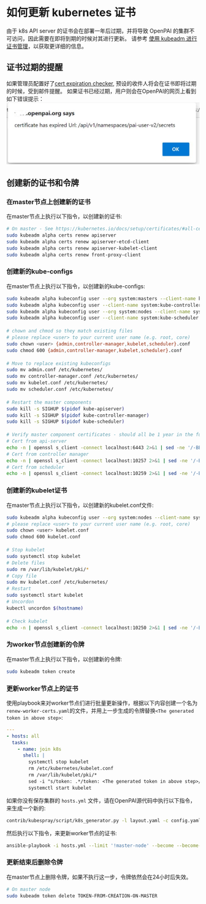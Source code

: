# 如何更新 kubernetes 证书

由于 k8s API server 的证书会在部署一年后过期，并将导致 OpenPAI 的集群不可访问，因此需要在即将到期的时候对其进行更新。
请参考 [使用 kubeadm 进行证书管理](https://kubernetes.io/zh/docs/tasks/administer-cluster/kubeadm/kubeadm-certs/)，以获取更详细的信息。

## 证书过期的提醒

如果管理员配置好了[cert expiration checker](./how-to-use-alert-system.md#Cluster-k8s-cert-expiration-checker), 预设的收件人将会在证书即将过期的时候，受到邮件提醒。
如果证书已经过期，用户则会在OpenPAI的网页上看到如下错误提示：
![cert expired](./imgs/cert-expired.png)

## 创建新的证书和令牌

### 在master节点上创建新的证书

在master节点上执行以下指令，以创建新的证书:

```bash
# On master - See https://kubernetes.io/docs/setup/certificates/#all-certificates
sudo kubeadm alpha certs renew apiserver
sudo kubeadm alpha certs renew apiserver-etcd-client
sudo kubeadm alpha certs renew apiserver-kubelet-client
sudo kubeadm alpha certs renew front-proxy-client
```

### 创建新的kube-configs

在master节点上执行以下指令，以创建新的kube-configs:

```bash
sudo kubeadm alpha kubeconfig user --org system:masters --client-name kubernetes-admin  > admin.conf
sudo kubeadm alpha kubeconfig user --client-name system:kube-controller-manager > controller-manager.conf
sudo kubeadm alpha kubeconfig user --org system:nodes --client-name system:node:$(hostname) > kubelet.conf
sudo kubeadm alpha kubeconfig user --client-name system:kube-scheduler > scheduler.conf

# chown and chmod so they match existing files
# please replace <user> to your current user name (e.g. root, core)
sudo chown <user> {admin,controller-manager,kubelet,scheduler}.conf
sudo chmod 600 {admin,controller-manager,kubelet,scheduler}.conf

# Move to replace existing kubeconfigs
sudo mv admin.conf /etc/kubernetes/
sudo mv controller-manager.conf /etc/kubernetes/
sudo mv kubelet.conf /etc/kubernetes/
sudo mv scheduler.conf /etc/kubernetes/

# Restart the master components
sudo kill -s SIGHUP $(pidof kube-apiserver)
sudo kill -s SIGHUP $(pidof kube-controller-manager)
sudo kill -s SIGHUP $(pidof kube-scheduler)

# Verify master component certificates - should all be 1 year in the future
# Cert from api-server
echo -n | openssl s_client -connect localhost:6443 2>&1 | sed -ne '/-BEGIN CERTIFICATE-/,/-END CERTIFICATE-/p' | openssl x509 -text -noout | grep Not
# Cert from controller manager
echo -n | openssl s_client -connect localhost:10257 2>&1 | sed -ne '/-BEGIN CERTIFICATE-/,/-END CERTIFICATE-/p' | openssl x509 -text -noout | grep Not
# Cert from scheduler
echo -n | openssl s_client -connect localhost:10259 2>&1 | sed -ne '/-BEGIN CERTIFICATE-/,/-END CERTIFICATE-/p' | openssl x509 -text -noout | grep Not
```

### 创建新的kubelet证书

在master节点上执行以下指令，以创建新的kubelet.conf文件:

```bash
sudo kubeadm alpha kubeconfig user --org system:nodes --client-name system:node:$(hostname) > kubelet.conf
# please replace <user> to your current user name (e.g. root, core)
sudo chown <user> kubelet.conf
sudo chmod 600 kubelet.conf

# Stop kubelet
sudo systemctl stop kubelet
# Delete files
sudo rm /var/lib/kubelet/pki/*
# Copy file
sudo mv kubelet.conf /etc/kubernetes/
# Restart
sudo systemctl start kubelet
# Uncordon
kubectl uncordon $(hostname)

# Check kubelet
echo -n | openssl s_client -connect localhost:10250 2>&1 | sed -ne '/-BEGIN CERTIFICATE-/,/-END CERTIFICATE-/p' | openssl x509 -text -noout | grep Not
```

### 为worker节点创建新的令牌

在master节点上执行以下指令，以创建新的令牌:

```bash
sudo kubeadm token create
```

### 更新worker节点上的证书

使用playbook来对worker节点们进行批量更新操作，根据以下内容创建一个名为`renew-worker-certs.yaml`的文件，并用上一步生成的令牌替换`<The generated token in above step>`:

```yaml
---
- hosts: all
  tasks:
    - name: join k8s
      shell: |
        systemctl stop kubelet
        rm /etc/kubernetes/kubelet.conf
        rm /var/lib/kubelet/pki/*
        sed -i "s/token: .*/token: <The generated token in above step>/" /etc/kubernetes/bootstrap-kubelet.conf
        systemctl start kubelet
```

如果你没有保存集群的 `hosts.yml` 文件，请在OpenPAI源代码中执行以下指令，来生成一个新的:

```bash
contrib/kubespray/script/k8s_generator.py -l layout.yaml -c config.yaml -o <output_folder>
```

然后执行以下指令，来更新worker节点的证书:

```bash
ansible-playbook -i hosts.yml --limit '!master-node' --become --become-user root renew-worker-cert.yaml
```

### 更新结束后删除令牌

在master节点上删除令牌，如果不执行这一步，令牌依然会在24小时后失效。

```bash
# On master node
sudo kubeadm token delete TOKEN-FROM-CREATION-ON-MASTER
```
